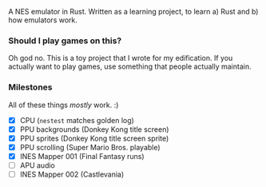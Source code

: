 A NES emulator in Rust. Written as a learning project, to learn a) Rust and b) how emulators work.

### Should I play games on this?

Oh god no. This is a toy project that I wrote for my edification. If you actually want to play games, use something that people actually maintain.

### Milestones

All of these things _mostly_ work. :)

- [x] CPU (`nestest` matches golden log)
- [x] PPU backgrounds (Donkey Kong title screen)
- [x] PPU sprites (Donkey Kong title screen sprite)
- [x] PPU scrolling (Super Mario Bros. playable)
- [x] INES Mapper 001 (Final Fantasy runs)
- [ ] APU audio
- [ ] INES Mapper 002 (Castlevania)
